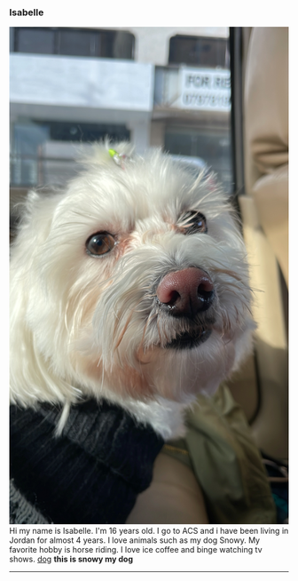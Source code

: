 ### Isabelle
![alt text](dog.JPG)
Hi my name is Isabelle. I'm 16 years old. I go to ACS and i have been living in Jordan for almost 4 years. I love animals such as my dog Snowy. My favorite hobby is horse riding. I love ice coffee and binge watching tv shows. 
[dog](https://www.google.com/search?q=dog&source=lnms&tbm=isch&sa=X&ved=2ahUKEwiB3cm0hPv5AhW2VvEDHaZ_DVcQ_AUoAXoECAEQBA&biw=1440&bih=796&dpr=1#imgrc=SMMlmWDadP14fM)
**this is snowy my dog**
[^note]:snowy is the best!
~Snowy~ 
----
<!--
**isabellevanvliet/isabellevanvliet** is a ✨ _special_ ✨ repository because its `README.md` (this file) appears on your GitHub profile.

Here are some ideas to get you started:

- 🔭 I’m currently working on ...
- 🌱 I’m currently learning ...
- 👯 I’m looking to collaborate on ...
- 🤔 I’m looking for help with ...
- 💬 Ask me about ...
- 📫 How to reach me: ...
- 😄 Pronouns: ...
- ⚡ Fun fact: ...
--> 

